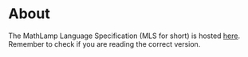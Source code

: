 # About

The MathLamp Language Specification (MLS for short) is hosted [here](https://the-mathlamp-project.github.io/MathLamp-Spec/).  
Remember to check if you are reading the correct version.